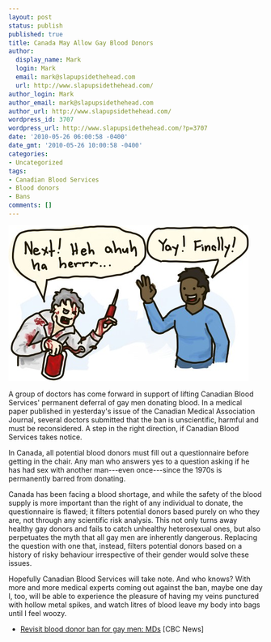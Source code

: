 ```yaml
---
layout: post
status: publish
published: true
title: Canada May Allow Gay Blood Donors
author:
  display_name: Mark
  login: Mark
  email: mark@slapupsidethehead.com
  url: http://www.slapupsidethehead.com/
author_login: Mark
author_email: mark@slapupsidethehead.com
author_url: http://www.slapupsidethehead.com/
wordpress_id: 3707
wordpress_url: http://www.slapupsidethehead.com/?p=3707
date: '2010-05-26 06:00:58 -0400'
date_gmt: '2010-05-26 10:00:58 -0400'
categories:
- Uncategorized
tags:
- Canadian Blood Services
- Blood donors
- Bans
comments: []
---
```

![](/wp-content/media/2010/05/blood-donor.jpg "It's a horrifying procedure, but it saves lives.")

A group of doctors has come forward in support of lifting Canadian Blood Services' permanent deferral of gay men donating blood. In a medical paper published in yesterday's issue of the Canadian Medical Association Journal, several doctors submitted that the ban is unscientific, harmful and must be reconsidered. A step in the right direction, if Canadian Blood Services takes notice.

In Canada, all potential blood donors must fill out a questionnaire before getting in the chair. Any man who answers yes to a question asking if he has had sex with another man---even once---since the 1970s is permanently barred from donating.

Canada has been facing a blood shortage, and while the safety of the blood supply is more important than the right of any individual to donate, the questionnaire is flawed; it filters potential donors based purely on who they are, not through any scientific risk analysis. This not only turns away healthy gay donors and fails to catch unhealthy heterosexual ones,  but also perpetuates the myth that all gay men are inherently dangerous. Replacing the question with one that, instead, filters potential donors based on a history of risky behaviour irrespective of their gender would solve these issues.

Hopefully Canadian Blood Services will take note. And who knows? With more and more medical experts coming out against the ban, maybe one day I, too, will be able to experience the pleasure of having my veins punctured with hollow metal spikes, and watch litres of blood leave my body into bags until I feel woozy.

- [Revisit blood donor ban for gay men: MDs](http://www.cbc.ca/health/story/2010/05/25/blood-donation-ban-homosexual.html) [CBC News]

